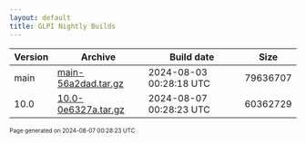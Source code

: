 ```yaml
---
layout: default
title: GLPI Nightly Builds
---
```


Version|Archive|Build date|Size
---|---|---|---
main|[main-56a2dad.tar.gz](main-56a2dad.tar.gz)|2024-08-03 00:28:18 UTC|79636707
10.0|[10.0-0e6327a.tar.gz](10.0-0e6327a.tar.gz)|2024-08-07 00:28:23 UTC|60362729

<font size="1">Page generated on 2024-08-07 00:28:23 UTC</font>
